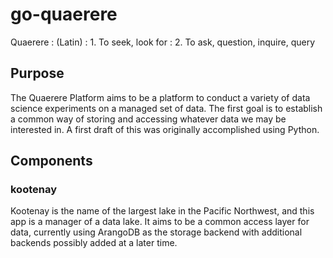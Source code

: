 # go-quaerere

Quaerere
: (Latin)
: 1. To seek, look for
: 2. To ask, question, inquire, query

## Purpose

The Quaerere Platform aims to be a platform to conduct a variety of data science experiments on a managed set of data.
The first goal is to establish a common way of storing and accessing whatever data we may be interested in. A first
draft of this was originally accomplished using Python.

## Components
### kootenay
Kootenay is the name of the largest lake in the Pacific Northwest, and this app is a manager of a data lake. It aims to
be a common access layer for data, currently using ArangoDB as the storage backend with additional backends possibly
added at a later time.
